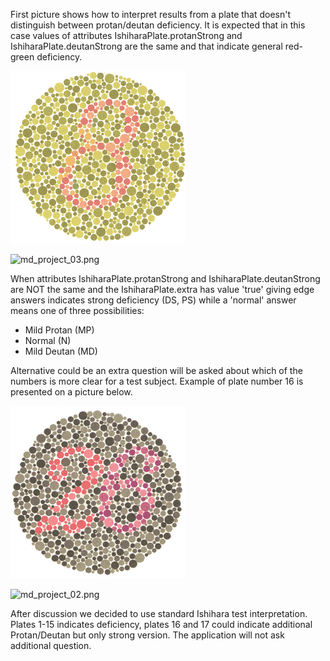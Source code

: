 First picture shows how to interpret results from a plate that doesn't distinguish between protan/deutan deficiency. It is expected that in this case values of attributes IshiharaPlate.protanStrong and IshiharaPlate.deutanStrong are the same and that indicate general red-green deficiency.

![plate_no_2](https://github.com/tomme87/imt3673-project-wiki/blob/master/02.gif)

![md_project_03.png](https://bitbucket.org/repo/x8G5dpK/images/166905674-md_project_03.png)

When attributes IshiharaPlate.protanStrong and IshiharaPlate.deutanStrong are NOT the same and the IshiharaPlate.extra has value 'true' giving edge answers indicates strong deficiency (DS, PS) while a 'normal' answer means one of three possibilities:

* Mild Protan (MP)
* Normal (N)
* Mild Deutan (MD)

Alternative could be an extra question will be asked about which of the numbers is more clear for a test subject. Example of plate number 16 is presented on a picture below.

![plate_no_16](https://github.com/tomme87/imt3673-project-wiki/blob/master/16.gif)

![md_project_02.png](https://bitbucket.org/repo/x8G5dpK/images/2740251268-md_project_02.png)

After discussion we decided to use standard Ishihara test interpretation. Plates 1-15 indicates deficiency, plates 16 and 17 could indicate additional Protan/Deutan but only strong version. The application will not ask additional question.
